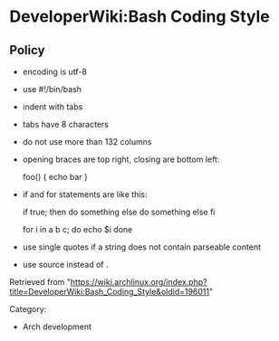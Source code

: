 DeveloperWiki:Bash Coding Style
===============================

Policy
------

-   encoding is utf-8
-   use #!/bin/bash
-   indent with tabs
-   tabs have 8 characters
-   do not use more than 132 columns
-   opening braces are top right, closing are bottom left:

    foo() {
            echo bar
    }

-   if and for statements are like this:

    if true; then
            do something
    else
            do something else
    fi

    for i in a b c; do
            echo $i
    done

-   use single quotes if a string does not contain parseable content
-   use source instead of .

Retrieved from
"https://wiki.archlinux.org/index.php?title=DeveloperWiki:Bash_Coding_Style&oldid=196011"

Category:

-   Arch development
